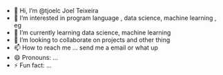 - 👋 Hi, I’m @tjoelc Joel Teixeira
- 👀 I’m interested in program language , data science, machine learning , eg
- 🌱 I’m currently learning data science, machine learning 
- 💞️ I’m looking to collaborate on projects and other thing
- 📫 How to reach me ... send me a email or what up
- 😄 Pronouns: ...
- ⚡ Fun fact: ...

<!---
tjoelc/tjoelc is a ✨ special ✨ repository because its `README.md` (this file) appears on your GitHub profile.
You can click the Preview link to take a look at your changes.
--->
